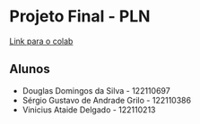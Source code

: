 # Projeto Final - PLN

[Link para o colab](https://colab.research.google.com/drive/1INoiA5Qv6nTxNT5ux73Nqc4KtFMSyHgq?usp=sharing)

## Alunos

- Douglas Domingos da Silva - 122110697
- Sérgio Gustavo de Andrade Grilo - 122110386
- Vinicius Ataide Delgado - 122110213
